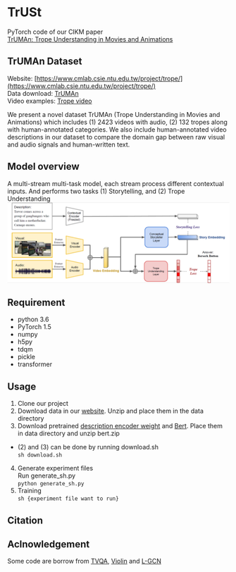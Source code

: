 # TrUSt
PyTorch code of our CIKM paper  
[TrUMAn: Trope Understanding in Movies and Animations](https://arxiv.org/abs/2108.04542)
## TrUMAn Dataset
Website: [https://www.cmlab.csie.ntu.edu.tw/project/trope/](https://www.cmlab.csie.ntu.edu.tw/project/trope/)  
Data download: [TrUMAn](https://www.cmlab.csie.ntu.edu.tw/project/trope/#data)  
Video examples: [Trope video](https://www.cmlab.csie.ntu.edu.tw/project/trope/#explore)

We present a novel dataset TrUMAn (Trope Understanding in Movies and Animations) which includes (1) 2423 videos with audio, (2) 132 tropes along with human-annotated categories. We also include human-annotated video descriptions in our dataset to compare the domain gap between raw visual and audio signals and human-written text.
## Model overview
A multi-stream multi-task model, each stream process different contextual inputs. And performs two tasks (1) Storytelling, and (2) Trope Understanding
![image](https://github.com/pwshen/TrUSt/blob/main/imgs/model.png)
## Requirement
* python 3.6  
* PyTorch 1.5  
* numpy  
* h5py  
* tdqm  
* pickle  
* transformer
## Usage
1. Clone our project
2. Download data in our [website](https://www.cmlab.csie.ntu.edu.tw/project/trope/#data). Unzip and place them in the data directory
3. Download pretrained [description encoder weight](https://drive.google.com/file/d/1sz2qqjOsehCSIz6u8lMBqHmRpdNW7TTk/view?usp=sharing) and [Bert](https://drive.google.com/file/d/1qUEph2BtVSpHC-prqRtrvMU212g0qQyP/view?usp=sharing). Place them in data directory and unzip bert.zip
* (2) and (3) can be done by running download.sh  
   ``` sh download.sh ```
4. Generate experiment files  
   Run generate_sh.py  
   ``` python generate_sh.py ```
5. Training  
   ``` sh {experiment file want to run} ```
## Citation

## Aclnowledgement
Some code are borrow from [TVQA](https://github.com/jayleicn/TVQA), [Violin](https://github.com/jimmy646/violin) and [L-GCN](https://github.com/SunDoge/L-GCN)
